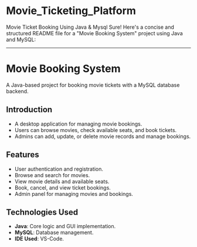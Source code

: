 # Movie_Ticketing_Platform
Movie Ticket Booking Using Java &amp; Mysql
Sure! Here's a concise and structured README file for a "Movie Booking System" project using Java and MySQL:

---

# Movie Booking System

A Java-based project for booking movie tickets with a MySQL database backend.


## Introduction

- A desktop application for managing movie bookings.
- Users can browse movies, check available seats, and book tickets.
- Admins can add, update, or delete movie records and manage bookings.

## Features

- User authentication and registration.
- Browse and search for movies.
- View movie details and available seats.
- Book, cancel, and view ticket bookings.
- Admin panel for managing movies and bookings.

## Technologies Used

- **Java**: Core logic and GUI implementation.
- **MySQL**: Database management.
- **IDE Used**: VS-Code.
